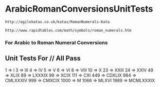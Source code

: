 # ArabicRomanConversionsUnitTests

```http://agilekatas.co.uk/katas/RomanNumerals-Kata```

```http://www.rapidtables.com/math/symbols/roman_numerals.htm```


### For Arabic to Roman Numeral Conversions
## Unit Tests For // All Pass
  1 => I
  3 => III
  4 => IV
5 => V
6 => VI
8 => VIII
10 => X
23 => XXIII
24 => XXIV
49 => XLIX
89 => LXXXIX
99 => XCIX
111 => CXI
449 => CDXLIX
984 => CMLXXXIV
999 => CMXCIX
1000 => M
1066 => MLXVI
1989 => MCMLXXXIX
